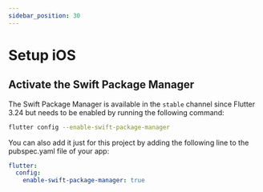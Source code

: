 ```yaml
---
sidebar_position: 30
---
```


# Setup iOS

## Activate the Swift Package Manager

The Swift Package Manager is available in the `stable` channel since 
Flutter 3.24 but needs to be enabled by running the following command:

```bash
flutter config --enable-swift-package-manager
```

You can also add it just for this project by adding the following line to the 
pubspec.yaml file of your app:

```yaml title="pubspec.yaml"
flutter:
  config:
    enable-swift-package-manager: true
```